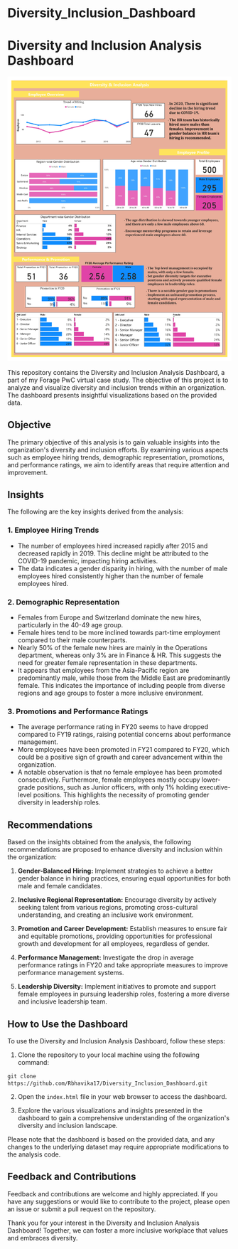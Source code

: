# Diversity_Inclusion_Dashboard
# Diversity and Inclusion Analysis Dashboard

![Diversity and Inclusion Analysis Dashboard](Task3_page-0001.jpg)

This repository contains the Diversity and Inclusion Analysis Dashboard, a part of my Forage PwC virtual case study. The objective of this project is to analyze and visualize diversity and inclusion trends within an organization. The dashboard presents insightful visualizations based on the provided data.

## Objective

The primary objective of this analysis is to gain valuable insights into the organization's diversity and inclusion efforts. By examining various aspects such as employee hiring trends, demographic representation, promotions, and performance ratings, we aim to identify areas that require attention and improvement.

## Insights

The following are the key insights derived from the analysis:

### 1. Employee Hiring Trends

- The number of employees hired increased rapidly after 2015 and decreased rapidly in 2019. This decline might be attributed to the COVID-19 pandemic, impacting hiring activities.
- The data indicates a gender disparity in hiring, with the number of male employees hired consistently higher than the number of female employees hired.

### 2. Demographic Representation

- Females from Europe and Switzerland dominate the new hires, particularly in the 40-49 age group.
- Female hires tend to be more inclined towards part-time employment compared to their male counterparts.
- Nearly 50% of the female new hires are mainly in the Operations department, whereas only 3% are in Finance & HR. This suggests the need for greater female representation in these departments.
- It appears that employees from the Asia-Pacific region are predominantly male, while those from the Middle East are predominantly female. This indicates the importance of including people from diverse regions and age groups to foster a more inclusive environment.

### 3. Promotions and Performance Ratings

- The average performance rating in FY20 seems to have dropped compared to FY19 ratings, raising potential concerns about performance management.
- More employees have been promoted in FY21 compared to FY20, which could be a positive sign of growth and career advancement within the organization.
- A notable observation is that no female employee has been promoted consecutively. Furthermore, female employees mostly occupy lower-grade positions, such as Junior officers, with only 1% holding executive-level positions. This highlights the necessity of promoting gender diversity in leadership roles.

## Recommendations

Based on the insights obtained from the analysis, the following recommendations are proposed to enhance diversity and inclusion within the organization:

1. **Gender-Balanced Hiring:** Implement strategies to achieve a better gender balance in hiring practices, ensuring equal opportunities for both male and female candidates.

2. **Inclusive Regional Representation:** Encourage diversity by actively seeking talent from various regions, promoting cross-cultural understanding, and creating an inclusive work environment.

3. **Promotion and Career Development:** Establish measures to ensure fair and equitable promotions, providing opportunities for professional growth and development for all employees, regardless of gender.

4. **Performance Management:** Investigate the drop in average performance ratings in FY20 and take appropriate measures to improve performance management systems.

5. **Leadership Diversity:** Implement initiatives to promote and support female employees in pursuing leadership roles, fostering a more diverse and inclusive leadership team.

## How to Use the Dashboard

To use the Diversity and Inclusion Analysis Dashboard, follow these steps:

1. Clone the repository to your local machine using the following command:
```
git clone https://github.com/Rbhavika17/Diversity_Inclusion_Dashboard.git
```

2. Open the `index.html` file in your web browser to access the dashboard.

3. Explore the various visualizations and insights presented in the dashboard to gain a comprehensive understanding of the organization's diversity and inclusion landscape.

Please note that the dashboard is based on the provided data, and any changes to the underlying dataset may require appropriate modifications to the analysis code.

## Feedback and Contributions

Feedback and contributions are welcome and highly appreciated. If you have any suggestions or would like to contribute to the project, please open an issue or submit a pull request on the repository.

Thank you for your interest in the Diversity and Inclusion Analysis Dashboard! Together, we can foster a more inclusive workplace that values and embraces diversity.
